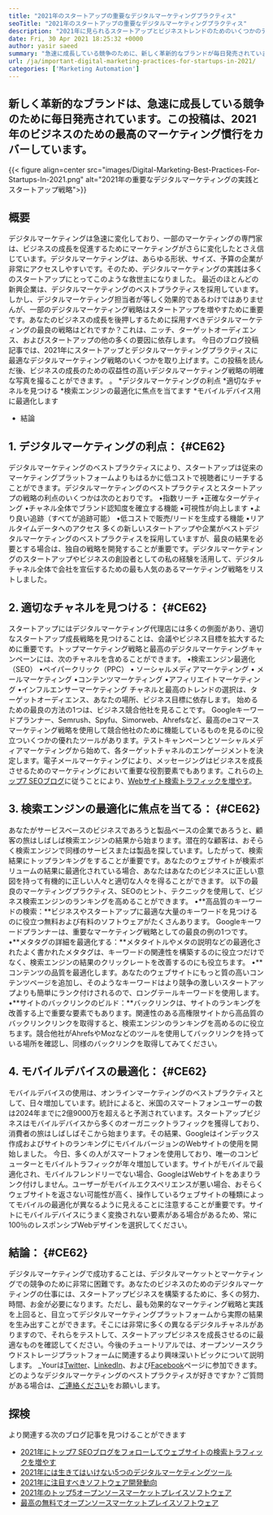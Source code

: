 ```yaml
---
title: "2021年のスタートアップの重要なデジタルマーケティングプラクティス" 
seoTitle: "2021年のスタートアップの重要なデジタルマーケティングプラクティス" 
description: "2021年に見られるスタートアップとビジネストレンドのためのいくつかのデジタルマーケティングプラクティスと最高のデジタルマーケティング戦略を以下に示します。" 
date: Fri, 30 Apr 2021 18:25:32 +0000
author: yasir saeed
summary: "急速に成長している競争のために、新しく革新的なブランドが毎日発売されています。この投稿は、2021年のビジネスのための最高のマーケティング慣行をカバーしています。" 
url: /ja/important-digital-marketing-practices-for-startups-in-2021/
categories: ['Marketing Automation']
---
```


## 新しく革新的なブランドは、急速に成長している競争のために毎日発売されています。この投稿は、2021年のビジネスのための最高のマーケティング慣行をカバーしています。

{{< figure align=center src="images/Digital-Marketing-Best-Practices-For-Startups-In-2021.png" alt="2021年の重要なデジタルマーケティングの実践とスタートアップ戦略">}}


## **概要**
デジタルマーケティングは急速に変化しており、一部のマーケティングの専門家は、ビジネスの成長を促進するためにマーケティングがさらに変化したとさえ信じています。デジタルマーケティングは、あらゆる形状、サイズ、予算の企業が非常にアクセスしやすいです。そのため、デジタルマーケティングの実践は多くのスタートアップにとってこのような救世主になりました。
最近のほとんどの新興企業は、デジタルマーケティングのベストプラクティスを採用しています。しかし、デジタルマーケティング担当者が等しく効果的であるわけではありませんが、一部のデジタルマーケティング戦略はスタートアップを増やすために重要です。あなたのビジネスの成長を後押しするために採用すべきデジタルマーケティングの最良の戦略はどれですか？これは、ニッチ、ターゲットオーディエンス、およびスタートアップの他の多くの要因に依存します。
今日のブログ投稿記事では、2021年にスタートアップとデジタルマーケティングプラクティスに最適なデジタルマーケティング戦略のいくつかを取り上げます。この投稿を読んだ後、ビジネスの成長のための収益性の高いデジタルマーケティング戦略の明確な写真を撮ることができます。 。
  *デジタルマーケティングの利点
  *適切なチャネルを見つける
  *検索エンジンの最適化に焦点を当てます
  *モバイルデバイス用に最適化します
  * 結論

## 1. **デジタルマーケティングの利点：**   {#CE62}
デジタルマーケティングのベストプラクティスにより、スタートアップは従来のマーケティングプラットフォームよりもはるかに低コストで視聴者にリーチすることができます。デジタルマーケティングのベストプラクティスとスタートアップの戦略の利点のいくつかは次のとおりです。
•指数リーチ
•正確なターゲティング
•チャネル全体でブランド認知度を確立する機能
•可視性が向上します
•より良い追跡（すべてが追跡可能）
•低コストで販売/リードを生成する機能
•リアルタイムデータへのアクセス
多くの新しいスタートアップや企業がベストデジタルマーケティングのベストプラクティスを採用していますが、最良の結果を必要とする場合は、独自の戦略を開発することが重要です。デジタルマーケティングのスタートアップやビジネスの創設者としての私の経験を活用して、デジタルチャネル全体で会社を宣伝するための最も人気のあるマーケティング戦略をリストしました。

## 2. **適切なチャネルを見つける：**   {#CE62}
スタートアップにはデジタルマーケティング代理店には多くの側面があり、適切なスタートアップ成長戦略を見つけることは、会議やビジネス目標を拡大するために重要です。トップマーケティング戦略と最高のデジタルマーケティングキャンペーンには、次のチャネルを含めることができます。
•検索エンジン最適化（SEO）
•ペイパークリック（PPC）
• ソーシャルメディアマーケティング
• メールマーケティング
•コンテンツマーケティング
•アフィリエイトマーケティング
•インフルエンサーマーケティング
チャネルと最高のトレンドの選択は、ターゲットオーディエンス、あなたの場所、ビジネス目標に依存します。
始めるための最良の方法の1つは、ビジネス競合他社を見ることです。 Googleキーワードプランナー、Semrush、Spyfu、Simorweb、Ahrefsなど、最高のeコマースマーケティング戦略を使用して競合他社のために機能しているものを見るのに役立ついくつかの優れたツールがあります。テストキャンペーンとソーシャルメディアマーケティングから始めて、各ターゲットチャネルのエンゲージメントを決定します。電子メールマーケティングにより、メッセージングは​​ビジネスを成長させるためのマーケティングにおいて重要な役割要素でもあります。これらの[トップ7 SEOブログ][1]に従うことにより、[Webサイト検索トラフィックを増やす][1]。

## 3. **検索エンジンの最適化に焦点を当てる：**   {#CE62}
あなたがサービスベースのビジネスであろうと製品ベースの企業であろうと、顧客の旅はしばしば検索エンジンの結果から始まります。潜在的な顧客は、おそらく検索エンジンで同様のサービスまたは製品を探しています。したがって、検索結果にトップランキングをすることが重要です。あなたのウェブサイトが検索ボリュームの結果に最適化されている場合、あなたはあなたのビジネスに正しい意図を持って有機的に正しい人々と適切な人々を得ることができます。
以下の最良のマーケティングプラクティス、SEOのヒント、テクニックを使用して、ビジネス検索エンジンのランキングを高めることができます。
•**高品質のキーワードの検索：**ビジネスやスタートアップに最適な大量のキーワードを見つけるのに役立つ無料および有料のソフトウェアがたくさんあります。 Googleキーワードプランナーは、重要なマーケティング戦略としての最良の例の1つです。
•**メタタグの詳細を最適化する：**メタタイトルやメタの説明などの最適化されたよく書かれたメタタグは、キーワードの関連性を構築するのに役立つだけでなく、検索エンジンの結果のクリックレートを改善するのにも役立ちます。
•**コンテンツの品質を最適化します。あなたのウェブサイトにもっと質の高いコンテンツページを追加し、そのようなキーワードはより競争の激しいスタートアップよりも簡単にランク付けされるので、ロングテールキーワードを使用します。
•**サイトのバックリンクのビルド：**バックリンクは、サイトのランキングを改善する上で重要な要素でもあります。関連性のある高権限サイトから高品質のバックリンクリンクを取得すると、検索エンジンのランキングを高めるのに役立ちます。競合他社がAhrefsやMozなどのツールを使用してバックリンクを持っている場所を確認し、同様のバックリンクを取得してみてください。

## 4. **モバイルデバイスの最適化：**   {#CE62}
モバイルデバイスの使用は、オンラインマーケティングのベストプラクティスとして、日々増加しています。統計によると、米国のスマートフォンユーザーの数は2024年までに2億9000万を超えると予測されています。スタートアップビジネスはモバイルデバイスから多くのオーガニックトラフィックを獲得しており、消費者の旅はしばしばそこから始まります。その結果、Googleはインデックス作成およびサイトのランキングにモバイルバージョンのWebサイトの使用を開始しました。
今日、多くの人がスマートフォンを使用しており、唯一のコンピューターとモバイルトラフィックが年々増加しています。サイトがモバイルで最適化され、モバイルフレンドリーでない場合、GoogleはWebサイトをあまりランク付けしません。ユーザーがモバイルエクスペリエンスが悪い場合、おそらくウェブサイトを返さない可能性が高く、操作しているウェブサイトの種類によってモバイルの最適化が異なるように見えることに注意することが重要です。サイトにモバイルデバイスにうまく変換されない要素がある場合があるため、常に100％のレスポンシブWebデザインを選択してください。

## **結論**： {#CE62}
デジタルマーケティングで成功することは、デジタルマーケットとマーケティングでの競争のために非常に困難です。あなたのビジネスのためのデジタルマーケティングの仕事には、スタートアップビジネスを構築するために、多くの努力、時間、お金が必要になります。ただし、最も効果的なマーケティング戦略と実践を上回ると、目立ってデジタルマーケティングプラットフォームから実際の結果を生み出すことができます。そこには非常に多くの異なるデジタルチャネルがありますので、それらをテストして、スタートアップビジネスを成長させるのに最適なものを確認してください。今後のチュートリアルでは、オープンソースクラウドストレージプラットフォームに関連するより興味深いトピックについて説明します。
_Yourは[Twitter][2]、[LinkedIn][3]、および[Facebook][4]ページに参​​加できます。どのようなデジタルマーケティングのベストプラクティスが好きですか？ご質問がある場合は、[ご連絡ください][5]をお願いします。

## 探検
より関連する次のブログ記事を見つけることができます
  * [2021年にトップ7 SEOブログをフォローしてウェブサイトの検索トラフィックを増やす][1]
  * [2021年には生きてはいけない5つのデジタルマーケティングツール][6]
  * [2021年に注目すべきソフトウェア開発動向][7]
  * [2021年のトップ5オープンソースマーケットプレイスソフトウェア][8]
  * [最高の無料でオープンソースマーケットプレイスソフトウェア][9]

  
[1]: https://blog.containerize.com/blogging/increase-website-search-traffic-by-following-top-7-seo-blogs/
[2]: https://twitter.com/containerize_co
[3]: https://www.linkedin.com/company/containerize/
[4]: http://facebook.com/containerize
[5]: mailto:yasir.saeed@aspose.com
[6]: https://blog.containerize.com/2021/01/03/5-digital-marketing-tools-you-shouldn%e2%80%99t-live-without-in-2021/
[7]: https://blog.containerize.com/marketplace/top-5-open-source-marketplace-software-in-2021/
[8]: https://blog.containerize.com/content-management/integrate-mautic-with-joomla-for-marketing-automation/
[9]: https://products.containerize.com/marketplace/
